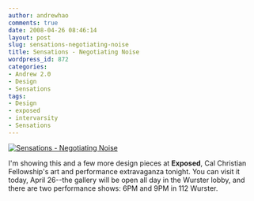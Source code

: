```yaml
---
author: andrewhao
comments: true
date: 2008-04-26 08:46:14
layout: post
slug: sensations-negotiating-noise
title: Sensations - Negotiating Noise
wordpress_id: 872
categories:
- Andrew 2.0
- Design
- Sensations
tags:
- Design
- exposed
- intervarsity
- Sensations
---
```


[![Sensations - Negotiating Noise](http://farm3.static.flickr.com/2124/2443375144_9e096efe29.jpg)](http://www.flickr.com/photos/andrewhao/2443375144/)

I'm showing this and a few more design pieces at **Exposed**, Cal Christian Fellowship's art and performance extravaganza tonight. You can visit it today, April 26--the gallery will be open all day in the Wurster lobby, and there are two performance shows: 6PM and 9PM in 112 Wurster.
